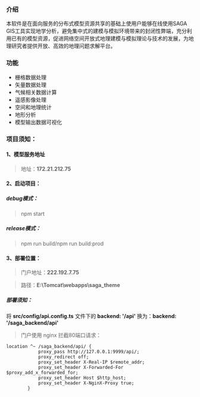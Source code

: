 ### 介绍
本软件是在面向服务的分布式模型资源共享的基础上使用户能够在线使用SAGA GIS工具实现地学分析，避免集中式的建模与模拟环境带来的封闭性弊端，充分利用已有的模型资源，促进网络空间开放式地理建模与模拟理论与技术的发展，为地理研究者提供开放、高效的地理问题求解平台。

### 功能
- 栅格数据处理
- 矢量数据处理
- 气候相关数据计算
- 遥感影像处理
- 空间和地理统计
- 地形分析
- 模型输出数据可视化

### 项目须知：
#### 1、模型服务地址
> 地址：**172.21.212.75**
#### 2、启动项目：
##### debug模式：
> npm start
##### release模式：
> npm run build/npm run build:prod

#### 3、部署位置：
> 门户地址：**222.192.7.75**

> 路径：**E:\Tomcat\webapps\saga_theme**
##### 部署须知：
将 **src/config/api.config.ts** 文件下的 **backend: '/api'** 换为：**backend: '/saga_backend/api'**
>门户使用 nginx 拦截80端口请求：
```
location ^~ /saga_backend/api/ {
			proxy_pass http://127.0.0.1:9999/api/;
			proxy_redirect off;
			proxy_set_header X-Real-IP $remote_addr;
			proxy_set_header X-Forwarded-For $proxy_add_x_forwarded_for;
			proxy_set_header Host $http_host;
			proxy_set_header X-NginX-Proxy true;
		}
```

